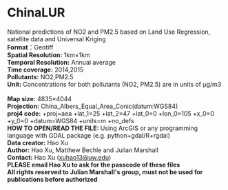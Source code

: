 # ChinaLUR
National predictions of NO2 and PM2.5 based on Land Use Regression, satellite data and Universal Kriging    
**Format**：Geotiff      
**Spatial Resolution:** 1km×1km     
**Temporal Resolution:** Annual average      
**Time coverage:** 2014,2015      
**Pollutants:** NO2,PM2.5      
**Unit:** Concentrations for both pollutants (NO2, PM2.5) are in units of μg/m3        
**Map size:** 4835×4044        
**Projection:** China_Albers_Equal_Area_Conic(datum:WGS84)     
**proj4 code:** +proj=aea +lat_1=25 +lat_2=47 +lat_0=0 +lon_0=105 +x_0=0 +y_0=0 +datum=WGS84 +units=m +no_defs     
**HOW TO OPEN/READ THE FILE:** Using ArcGIS or any programming language with GDAL package (e.g. python+gdal/R+rgdal)    
**Data creator:** Hao Xu      
**Author:**  Hao Xu, Matthew Bechle and Julian Marshall     
**Contact:** Hao Xu (xuhao13@uw.edu)     
**PLEASE email Hao Xu to ask for the passcode of these files**     
**All rights reserved to Julian Marshall's group, must not be used for publications before authorized**
